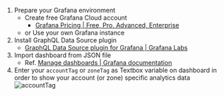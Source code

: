 
1. Prepare your Grafana environment
   - Create free Grafana Cloud account
     - [Grafana Pricing | Free, Pro, Advanced, Enterprise](https://grafana.com/pricing/?tab=free%EF%BC%89)
   - or Use your own Grafana instance
2. Install GraphQL Data Source plugin
   - [GraphQL Data Source plugin for Grafana | Grafana Labs](https://grafana.com/grafana/plugins/fifemon-graphql-datasource/)
3. Import dashboard from JSON file
   - Ref. [Manage dashboards | Grafana documentation](https://grafana.com/docs/grafana/latest/dashboards/manage-dashboards/#import-a-dashboard)
4. Enter your `accountTag` or `zoneTag` as Textbox variable on dashboard in order to show your account (or zone) specific analytics data
![accountTag](https://qiita-user-contents.imgix.net/https%3A%2F%2Fcdn.jsdelivr.net%2Fgh%2Fkyouheicf%2Fimage%40master%2FuPic%2Fimage-20230216174208651.png?ixlib=rb-4.0.0&auto=format&gif-q=60&q=75&w=1400&fit=max&s=3d25ec9c4e54c0c5234db85d25dc2f2d)

